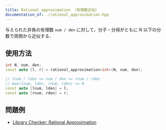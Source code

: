 ```yaml
---
title: Rational approximation （有理数近似）
documentation_of: ./rational_approximation.hpp
---
```


与えられた非負の有理数 `num / den` に対して，分子・分母がともに $N$ 以下の分数で両側から近似する．

## 使用方法

```cpp
int N, num, den;
const auto [l, r] = rational_approximation<int>(N, num, den);

// lnum / lden <= num / den <= rnum / rden
// max(lnum, lden, rnum, rden) <= N
const auto [lnum, lden] = l;
const auto [rnum, rden] = r;
```

## 問題例

- [Library Checker: Rational Approximation](https://judge.yosupo.jp/problem/rational_approximation)

